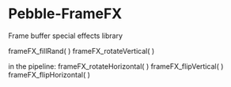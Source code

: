 Pebble-FrameFX
==============

Frame buffer special effects library

frameFX_fillRand( )
frameFX_rotateVertical( )

in the pipeline:
frameFX_rotateHorizontal( )
frameFX_flipVertical( )
frameFX_flipHorizontal( )
